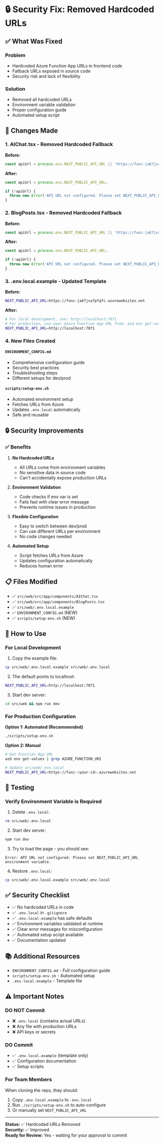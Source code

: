 # 🔒 Security Fix: Removed Hardcoded URLs

## ✅ What Was Fixed

### Problem
- Hardcoded Azure Function App URLs in frontend code
- Fallback URLs exposed in source code
- Security risk and lack of flexibility

### Solution
- Removed all hardcoded URLs
- Environment variable validation
- Proper configuration guide
- Automated setup script

## 📝 Changes Made

### 1. **AIChat.tsx** - Removed Hardcoded Fallback
**Before:**
```typescript
const apiUrl = process.env.NEXT_PUBLIC_API_URL || 'https://func-ja67jva7pfqfc.azurewebsites.net';
```

**After:**
```typescript
const apiUrl = process.env.NEXT_PUBLIC_API_URL;

if (!apiUrl) {
  throw new Error('API URL not configured. Please set NEXT_PUBLIC_API_URL environment variable.');
}
```

### 2. **BlogPosts.tsx** - Removed Hardcoded Fallback
**Before:**
```typescript
const apiUrl = process.env.NEXT_PUBLIC_API_URL || 'https://func-ja67jva7pfqfc.azurewebsites.net';
```

**After:**
```typescript
const apiUrl = process.env.NEXT_PUBLIC_API_URL;

if (!apiUrl) {
  throw new Error('API URL not configured. Please set NEXT_PUBLIC_API_URL environment variable.');
}
```

### 3. **.env.local.example** - Updated Template
**Before:**
```bash
NEXT_PUBLIC_API_URL=https://func-ja67jva7pfqfc.azurewebsites.net
```

**After:**
```bash
# For local development, use: http://localhost:7071
# For production, use your Azure Function App URL from: azd env get-values | grep AZURE_FUNCTION_URI
NEXT_PUBLIC_API_URL=http://localhost:7071
```

### 4. **New Files Created**

#### `ENVIRONMENT_CONFIG.md`
- Comprehensive configuration guide
- Security best practices
- Troubleshooting steps
- Different setups for dev/prod

#### `scripts/setup-env.sh`
- Automated environment setup
- Fetches URLs from Azure
- Updates `.env.local` automatically
- Safe and reusable

## 🔒 Security Improvements

### ✅ Benefits

1. **No Hardcoded URLs**
   - All URLs come from environment variables
   - No sensitive data in source code
   - Can't accidentally expose production URLs

2. **Environment Validation**
   - Code checks if env var is set
   - Fails fast with clear error message
   - Prevents runtime issues in production

3. **Flexible Configuration**
   - Easy to switch between dev/prod
   - Can use different URLs per environment
   - No code changes needed

4. **Automated Setup**
   - Script fetches URLs from Azure
   - Updates configuration automatically
   - Reduces human error

## 📋 Files Modified

- ✅ `src/web/src/app/components/AIChat.tsx`
- ✅ `src/web/src/app/components/BlogPosts.tsx`
- ✅ `src/web/.env.local.example`
- ✅ `ENVIRONMENT_CONFIG.md` (NEW)
- ✅ `scripts/setup-env.sh` (NEW)

## 🚀 How to Use

### For Local Development

1. Copy the example file:
```bash
cp src/web/.env.local.example src/web/.env.local
```

2. The default points to localhost:
```bash
NEXT_PUBLIC_API_URL=http://localhost:7071
```

3. Start dev server:
```bash
cd src/web && npm run dev
```

### For Production Configuration

**Option 1: Automated (Recommended)**
```bash
./scripts/setup-env.sh
```

**Option 2: Manual**
```bash
# Get Function App URL
azd env get-values | grep AZURE_FUNCTION_URI

# Update src/web/.env.local
NEXT_PUBLIC_API_URL=https://func-<your-id>.azurewebsites.net
```

## 🧪 Testing

### Verify Environment Variable is Required

1. Delete `.env.local`:
```bash
rm src/web/.env.local
```

2. Start dev server:
```bash
npm run dev
```

3. Try to load the page - you should see:
```
Error: API URL not configured. Please set NEXT_PUBLIC_API_URL environment variable.
```

4. Restore `.env.local`:
```bash
cp src/web/.env.local.example src/web/.env.local
```

## ✅ Security Checklist

- ✅ No hardcoded URLs in code
- ✅ `.env.local` in `.gitignore`
- ✅ `.env.local.example` has safe defaults
- ✅ Environment variables validated at runtime
- ✅ Clear error messages for misconfiguration
- ✅ Automated setup script available
- ✅ Documentation updated

## 📚 Additional Resources

- `ENVIRONMENT_CONFIG.md` - Full configuration guide
- `scripts/setup-env.sh` - Automated setup
- `.env.local.example` - Template file

## ⚠️ Important Notes

### DO NOT Commit
- ❌ `.env.local` (contains actual URLs)
- ❌ Any file with production URLs
- ❌ API keys or secrets

### DO Commit
- ✅ `.env.local.example` (template only)
- ✅ Configuration documentation
- ✅ Setup scripts

### For Team Members

When cloning the repo, they should:
1. Copy `.env.local.example` to `.env.local`
2. Run `./scripts/setup-env.sh` to auto-configure
3. Or manually set `NEXT_PUBLIC_API_URL`

---

**Status:** ✅ Hardcoded URLs Removed  
**Security:** ✅ Improved  
**Ready for Review:** Yes - waiting for your approval to commit
